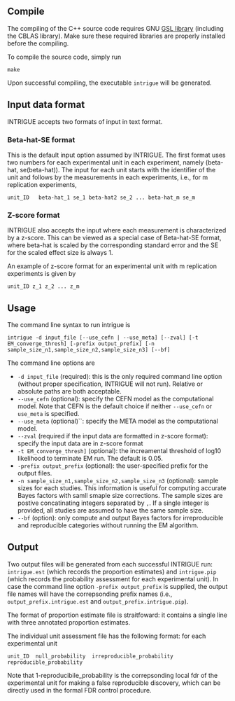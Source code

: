 ## Compile

The compiling of the C++ source code requires GNU [GSL library](https://www.gnu.org/software/gsl/) (including the CBLAS library). Make sure these required libraries are properly installed before the compiling.    

To compile the source code, simply run 
```
make 
```
Upon successful compiling, the executable ``intrigue`` will be generated. 


## Input data format

INTRIGUE accepts two formats of input in text format. 


### Beta-hat-SE format

This is the default input option assumed by INTRIGUE. The first format uses two numbers for each experimental unit in each experiment, namely (beta-hat, se(beta-hat)). The input for each unit starts with the identifier of the unit and follows by the measurements in each experiments, i.e., for m replication experiments,
```
unit_ID   beta-hat_1 se_1 beta-hat2 se_2 ... beta-hat_m se_m
```

### Z-score format

INTRIGUE also accepts the input where each measurement is characterized by a z-score. This can be viewed as a special case of Beta-hat-SE format, where beta-hat is scaled by the corresponding standard error and the SE for the scaled effect size is always 1. 

An example of z-score format for an experimental unit with m replication experiments is given by 
```
unit_ID z_1 z_2 ... z_m
```


## Usage

The command line syntax to run intrigue is 

```
intrigue -d input_file [--use_cefn | --use_meta] [--zval] [-t EM_converge_thresh] [-prefix output_prefix] [-n sample_size_n1,sample_size_n2,sample_size_n3] [--bf]
```

The command line options are 

+ ``-d input_file`` (required): this is the only required command line option (without proper specification, INTRIGUE will not run). Relative or absolute paths are both acceptable.
+ ``--use_cefn`` (optional): specify the CEFN model as the computational model. Note that CEFN is the default choice if neither ``--use_cefn`` or ``use_meta`` is specified.
+ ``--use_meta`` (optional)``: specify the META model as the computational model. 
+ ``--zval`` (required if the input data are formatted in z-score format): specify the input data are in z-score format
+ ``-t EM_converge_thresh]`` (optional): the increamental threshold of log10 likelihood to terminate EM run. The default is 0.05.
+ ``-prefix output_prefix`` (optional): the user-specified prefix for the output files.
+ ``-n sample_size_n1,sample_size_n2,sample_size_n3`` (optional): sample sizes for each studies. This information is useful for computing accurate Bayes factors with samll smaple size corrections. The sample sizes are postive concatinating integers separated by ``,``. If a single integer is provided, all studies are assumed to have the same sample size. 
+ ``--bf`` (option): only compute and output Bayes factors for irreproducible and reproducible categories without running the EM algorithm.




## Output 

Two output files will be generated from each successful INTRIGUE run: ``intrigue.est`` (which records the proportion estimates) and ``intrigue.pip`` (which records the probability assessment for each experimental unit). In case the command line option ``-prefix output_prefix`` is supplied, the output file names will have the correpsonding prefix names (i.e., ``output_prefix.intrigue.est`` and ``output_prefix.intrigue.pip``).


The format of proportion estimate file is straitfoward: it contains a single line with three annotated proportion estimates.


The individual unit assessment file has the following format: for each experimental unit 

```
unit_ID  null_probability  irreproducible_probability reproducible_probability
```

Note that 1-reproducibile_probability is the correpsonding local fdr of the experimental unit for making a false reproducible discovery, which can be directly used in the formal FDR control procedure.




